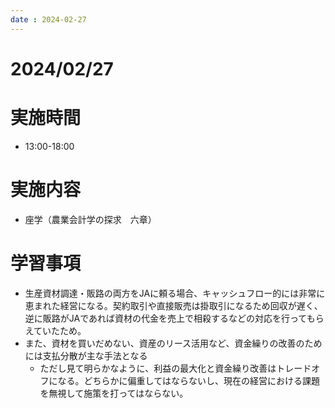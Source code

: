 ```yaml
---
date : 2024-02-27
---
```


# 2024/02/27

# 実施時間
- 13:00-18:00

# 実施内容
- 座学（農業会計学の探求　六章）

# 学習事項
- 生産資材調達・販路の両方をJAに頼る場合、キャッシュフロー的には非常に恵まれた経営になる。契約取引や直接販売は掛取引になるため回収が遅く、逆に販路がJAであれば資材の代金を売上で相殺するなどの対応を行ってもらえていたため。
- また、資材を買いだめない、資産のリース活用など、資金繰りの改善のためには支払分散が主な手法となる
    - ただし見て明らかなように、利益の最大化と資金繰り改善はトレードオフになる。どちらかに偏重してはならないし、現在の経営における課題を無視して施策を打ってはならない。